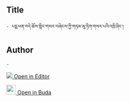 ## Title
	- པདྨ་ཕན་བདེ་ཆོས་གླིང་གསར་བཞེངས་ཀྱི་གཏམ་མུ་ཏིག་གསར་པའི་འཁྲི་ཤིང་།

## Author
	- 



[<img src="https://img.icons8.com/color/25/000000/edit-property.png"> Open in Editor](http://editor.openpecha.org/P004478)

[<img width="25" src="https://library.bdrc.io/icons/BUDA-small.svg"> Open in Buda](https://library.bdrc.io/show/bdr:IE0OPP004478)
